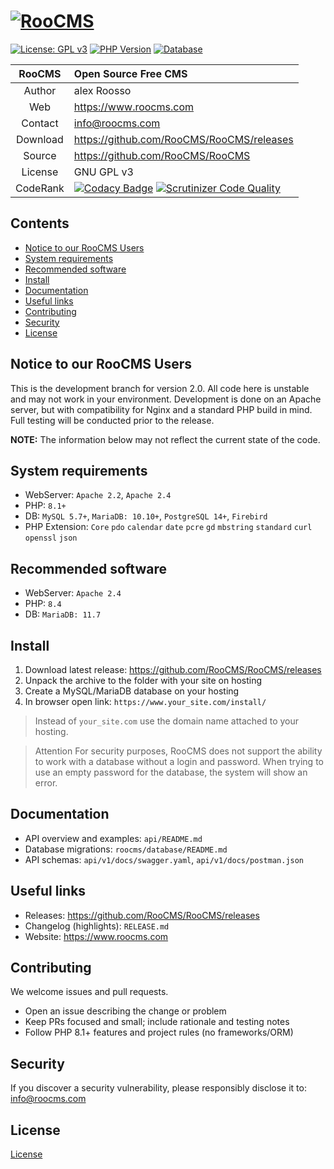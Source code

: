 
[![RooCMS](https://dev.roocms.com/skin/default/img/logo.png)](https://www.roocms.com)
===============================
 [![License: GPL v3](https://img.shields.io/badge/License-GPL%20v3-blue.svg)](https://www.gnu.org/licenses/gpl-3.0)
[![PHP Version](https://img.shields.io/badge/PHP-8.1%2B-blue)](https://www.php.net/)
[![Database](https://img.shields.io/badge/DB-MySQL%20%7C%20PostgreSQL%20%7C%20Firebird-orange)](https://dev.roocms.com/api/v1/health/details)

| RooCMS   | Open Source Free CMS                              |
|:--------:|:--------------------------------------------------|
| Author   | alex Roosso                                       |
| Web      | https://www.roocms.com                            |
| Contact  | info@roocms.com                                   |
| Download | https://github.com/RooCMS/RooCMS/releases         |
| Source   | https://github.com/RooCMS/RooCMS                  |
| License  | GNU GPL v3                                        |
| CodeRank | [![Codacy Badge](https://app.codacy.com/project/badge/Grade/e9c0df8a7bd5445eb45fc727bf0cd8c4)](https://www.codacy.com/gh/RooCMS/RooCMS/dashboard?utm_source=github.com&amp;utm_medium=referral&amp;utm_content=RooCMS/RooCMS&amp;utm_campaign=Badge_Grade)  [![Scrutinizer Code Quality](https://scrutinizer-ci.com/g/RooCMS/RooCMS/badges/quality-score.png?b=master)](https://scrutinizer-ci.com/g/RooCMS/RooCMS/?branch=master)                                      |

Contents
--------
- [Notice to our RooCMS Users](#notice-to-our-roocms-users)
- [System requirements](#system-requirements)
- [Recommended software](#recommended-software)
- [Install](#install)
- [Documentation](#documentation)
- [Useful links](#useful-links)
- [Contributing](#contributing)
- [Security](#security)
- [License](#license)

Notice to our RooCMS Users
-------------------
This is the development branch for version 2.0. All code here is unstable and may not work in your environment. Development is done on an Apache server, but with compatibility for Nginx and a standard PHP build in mind. Full testing will be conducted prior to the release.

**NOTE:** The information below may not reflect the current state of the code.

System requirements
-------------------
 - WebServer:	`Apache 2.2`, `Apache 2.4`
 - PHP:		`8.1+`
 - DB:		`MySQL 5.7+`, `MariaDB: 10.10+`, `PostgreSQL 14+`, `Firebird`
 - PHP Extension: 
	`Core`
	`pdo`
	`calendar`
	`date`
	`pcre`
	`gd`
	`mbstring`
	`standard`
	`curl`
	`openssl`
	`json`
	
Recommended software
--------------------
 - WebServer:	`Apache 2.4`
 - PHP:		`8.4`
 - DB:		`MariaDB: 11.7`

Install
-------
1. Download latest release: https://github.com/RooCMS/RooCMS/releases
2. Unpack the archive to the folder with your site on hosting
3. Create a MySQL/MariaDB database on your hosting
4. In browser open link: `https://www.your_site.com/install/`

> Instead of `your_site.com` use the domain name attached to your hosting.

> Attention
> For security purposes, RooCMS does not support the ability to work with a database without a login and password. When trying to use an empty password for the database, the system will show an error.



Documentation
-------------
- API overview and examples: `api/README.md`
- Database migrations: `roocms/database/README.md`
- API schemas: `api/v1/docs/swagger.yaml`, `api/v1/docs/postman.json`

Useful links
------------
- Releases: https://github.com/RooCMS/RooCMS/releases
- Changelog (highlights): `RELEASE.md`
- Website: https://www.roocms.com

Contributing
------------
We welcome issues and pull requests.
- Open an issue describing the change or problem
- Keep PRs focused and small; include rationale and testing notes
- Follow PHP 8.1+ features and project rules (no frameworks/ORM)

Security
--------
If you discover a security vulnerability, please responsibly disclose it to: info@roocms.com

License
-------
[License](https://gplv3.fsf.org/)